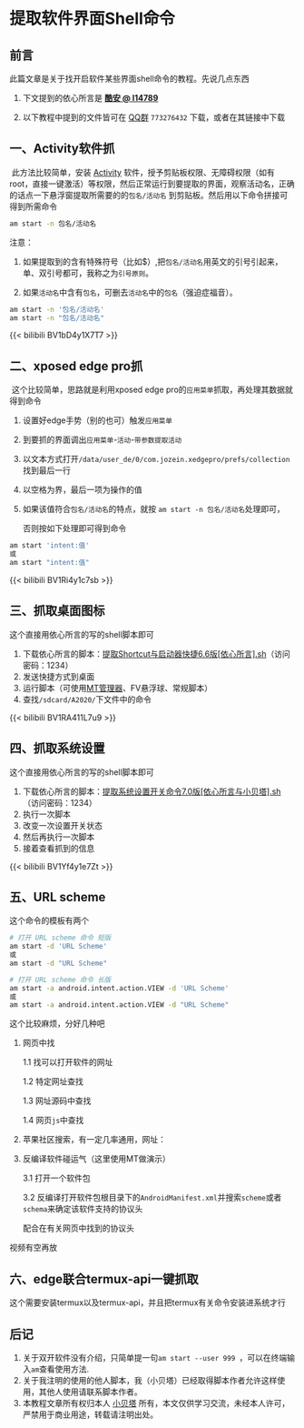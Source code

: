 # 提取软件界面Shell命令




<!--more-->

## 前言

此篇文章是关于找开启软件某些界面shell命令的教程。先说几点东西

1. 下文提到的依心所言是 [**酷安 @ l14789**](http://www.coolapk.com/u/768442)

2. 以下教程中提到的文件皆可在 [QQ群](https://jq.qq.com/?_wv=1027&k=LCtkXOpt) `773276432` 下载，或者在其链接中下载



## 一、Activity软件抓

​	此方法比较简单，安装 [Activity](https://www.coolapk.com/apk/l.Activity) 软件，授予剪贴板权限、无障碍权限（如有root，直接一键激活）等权限，然后正常运行到要提取的界面，观察活动名，正确的话点一下悬浮窗提取所需要的的`包名/活动名` 到剪贴板。然后用以下命令拼接可得到所需命令

```bash
am start -n 包名/活动名
```

注意：

1. 如果提取到的含有特殊符号（比如$）,把`包名/活动名`用英文的引号引起来，单、双引号都可，我称之为`引号原则`。

2. 如果`活动名`中含有`包名`，可删去`活动名`中的`包名`（强迫症福音）。

```bash
am start -n '包名/活动名'
am start -n "包名/活动名"
```

{{< bilibili BV1bD4y1X7T7 >}}



## 二、xposed edge pro抓

​	这个比较简单，思路就是利用xposed edge pro的`应用菜单`抓取，再处理其数据就得到命令

1. 设置好edge手势（别的也可）触发`应用菜单`

2. 到要抓的界面调出`应用菜单`-`活动`-`带参数提取活动`

3. 以文本方式打开`/data/user_de/0/com.jozein.xedgepro/prefs/collection`找到最后一行

4. 以空格为界，最后一项为操作的值

5. 如果该值符合`包名/活动名`的特点，就按 `am start -n 包名/活动名`处理即可，   

   否则按如下处理即可得到命令

```bash
am start 'intent:值'
或
am start "intent:值"
```

{{< bilibili BV1Ri4y1c7sb >}}



## 三、抓取桌面图标

这个直接用依心所言的写的shell脚本即可

1. 下载依心所言的脚本：[提取Shortcut与启动器快捷6.6版[依心所言].sh](https://n802.com/f/18365508-480188501-5d83dc)（访问密码：1234）
2. 发送快捷方式到桌面
3. 运行脚本（可使用[MT管理器]()、FV悬浮球、常规脚本）
4. 查找`/sdcard/A2020/`下文件中的命令

{{< bilibili BV1RA411L7u9 >}}



## 四、抓取系统设置

这个直接用依心所言的写的shell脚本即可

1. 下载依心所言的脚本：[提取系统设置开关命令7.0版[依心所言与小贝塔].sh](https://n802.com/f/18365508-476139177-5207da)（访问密码：1234）
2. 执行一次脚本
3. 改变一次设置开关状态
4. 然后再执行一次脚本
5. 接着查看抓到的信息

{{< bilibili BV1Yf4y1e7Zt >}}



## 五、URL scheme

这个命令的模板有两个

```bash
# 打开 URL scheme 命令 短版
am start -d 'URL Scheme'
或
am start -d "URL Scheme"

# 打开 URL scheme 命令 长版
am start -a android.intent.action.VIEW -d 'URL Scheme'
或
am start -a android.intent.action.VIEW -d "URL Scheme"
```

这个比较麻烦，分好几种吧

1. 网页中找

   1.1 找可以打开软件的网址

   1.2 特定网址查找

   1.3 网址源码中查找

   1.4 网页`js`中查找

2. 苹果社区搜索，有一定几率通用，网址：

3. 反编译软件碰运气（这里使用MT做演示）

   3.1 打开一个软件包

   3.2 反编译打开软件包根目录下的`AndroidManifest.xml`并搜索`scheme`或者`schema`来确定该软件支持的协议头

   

   配合在有关网页中找到的协议头

视频有空再放



## 六、edge联合termux-api一键抓取

这个需要安装termux以及termux-api，并且把termux有关命令安装进系统才行

## 后记

1. 关于双开软件没有介绍，只简单提一句`am start --user 999 `，可以在终端输入`am`查看使用方法.
2. 关于我注明的使用的他人脚本，我（小贝塔）已经取得脚本作者允许这样使用，其他人使用请联系脚本作者。
3. 本教程文章所有权归本人 [小贝塔](https://xiaobeita.vercel.app) 所有，本文仅供学习交流，未经本人许可，严禁用于商业用途，转载请注明出处。
